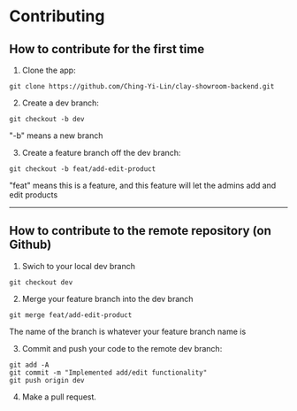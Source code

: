 # Contributing

## How to contribute for the first time
1. Clone the app: 
```
git clone https://github.com/Ching-Yi-Lin/clay-showroom-backend.git
```
2. Create a dev branch: 
```
git checkout -b dev
```
"-b" means a new branch

3. Create a feature branch off the dev branch:
```
git checkout -b feat/add-edit-product
```
"feat" means this is a feature, and this feature will let the admins add and edit products

---

## How to contribute to the remote repository (on Github)
1. Swich to your local dev branch
```
git checkout dev
```
2. Merge your feature branch into the dev branch
```
git merge feat/add-edit-product
```
The name of the branch is whatever your feature branch name is

3. Commit and push your code to the remote dev branch:
```
git add -A
git commit -m "Implemented add/edit functionality"
git push origin dev
```
4. Make a pull request.

